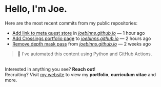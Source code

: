 # Hello, I'm Joe.
Here are the most recent commits from my public repositories:<br>
<!--activity_section_start-->
- [Add link to meta quest store](https://github.com/joebinns/joebinns.github.io/commit/9b349b23fc0657409c7c1a03cb241734548faaba) in [*joebinns.github.io*](https://github.com/joebinns/joebinns.github.io) — 1 hour ago
- [Add Crossings portfolio page](https://github.com/joebinns/joebinns.github.io/commit/cde0641fd06bc950998b863a70767e134af56d0d) to [*joebinns.github.io*](https://github.com/joebinns/joebinns.github.io) — 2 hours ago
- [Remove depth mask pass](https://github.com/joebinns/joebinns.github.io/commit/fc5aa69f9f76e48a6d04fac555cb4f558a84ef6d) from [*joebinns.github.io*](https://github.com/joebinns/joebinns.github.io) — 2 weeks ago
<!--activity_section_end-->
> 🚀 I've automated this content using Python  and GitHub Actions.

<br>Interested in anything you see? **Reach out**!<br>
Recruiting? Visit [my website](https://joebinns.com/) to view my **portfolio**, **curriculum vitae** and more.

